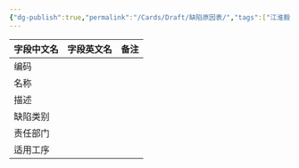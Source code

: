 ```yaml
---
{"dg-publish":true,"permalink":"/Cards/Draft/缺陷原因表/","tags":["江淮毅昌/蝶创I-MES/MES"]}
---
```




| **字段中文名** | **字段英文名** | **备注** |
| --------- | --------- | ------ |
| 编码        |           |        |
| 名称        |           |        |
| 描述        |           |        |
| 缺陷类别      |           |        |
| 责任部门      |           |        |
| 适用工序      |           |        |

